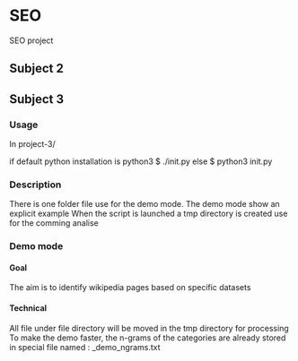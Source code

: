 # SEO
SEO project

## Subject 2


## Subject 3

### Usage

In project-3/

if default python installation is python3
$ ./init.py
else
$ python3 init.py

### Description
There is one folder file use for the demo mode.
The demo mode show an explicit example
When the script is launched a tmp directory is created use for the comming analise

### Demo mode

#### Goal
The aim is to identify wikipedia pages based on specific datasets

#### Technical
All file under file directory will be moved in the tmp directory for processing
To make the demo faster, the n-grams of the categories are already stored in special file named : _demo_ngrams.txt